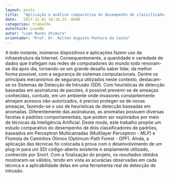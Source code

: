 ```yaml
---
layout: posts
title:  "Aplicação e análise comparativa do desempenho de classificadores de padrões para o sistema de detecção de intrusão Snort"
date:   2017-12-01 16:16:33 -0600
categories: trabalho
autornick: LuanNU
autor: "Luan Nunes Utimura"
orientador: "Prof. Dr. Kelton Augusto Pontara da Costa"
---
```

A todo instante, inúmeros dispositivos e aplicações fazem uso da infraestrutura da Internet. Consequentemente, a quantidade e variedade de dados que trafegam nas redes de computadores do mundo todo renovam-se dia após dia, tornando-se um grande desafio saber lidar, da melhor forma possível, com a segurança de sistemas computacionais. Dentre os principais mecanismos de segurança utilizados neste contexto, destacam-se os Sistemas de Detecção de Intrusão (SDI). Com heurísticas de detecção baseadas em assinaturas de pacotes, é possível prevenir-se de ameaças conhecidas, contudo, em um ambiente onde invasores constantemente almejam acessos não-autorizados, é preciso proteger-se de novas ameaças, fazendo-se o uso de heurísticas de detecção baseadas em anomalias. Diferentemente das assinaturas, as anomalias possuem diversas facetas e padrões comportamentais, que podem ser explorados por meio de técnicas da Inteligência Artificial. Deste modo, este trabalho propõe um estudo comparativo do desempenho de dois classificadores de padrões, baseados em Perceptron Multicamadas (Multilayer Perceptron - MLP) e Floresta de Caminhos Ótimos (Optimum-Path Forest - OPF). Ainda, a aplicação das técnicas foi colocada à prova com o desenvolvimento de um plug-in para um SDI código-aberto existente e amplamente utilizado, conhecido por Snort. Com a finalização do projeto, os resultados obtidos mostraram-se válidos, tendo em vista as acurácias observadas em cada técnica e a aplicabilidade delas em uma ferramenta real de detecção de intrusão.
